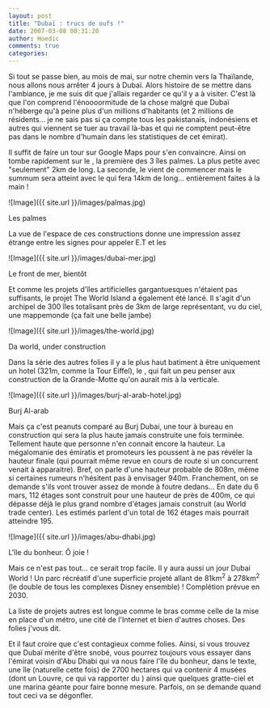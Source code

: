 ```yaml
---
layout: post
title: "Dubaï : trucs de oufs !"
date: 2007-03-08 00:31:20
author: Hoedic
comments: true
categories: 
---
```



Si tout se passe bien, au mois de mai, sur notre chemin vers la Thaïlande, nous allons nous arrêter 4 jours à Dubaï. Alors histoire de se mettre dans l'ambiance, je me suis dit que j'allais regarder ce qu'il y a à visiter. C'est là que l'on comprend l'énoooormitude de la chose malgré que Dubaï n'héberge qu'à peine plus d'un millions d'habitants (et 2 millions de résidents... je ne sais pas si ça compte tous les pakistanais, indonésiens et autres qui viennent se tuer au travail là-bas et qui ne comptent peut-être pas dans le nombre d'humain dans les statistiques de cet émirat).

Il suffit de faire un tour sur Google Maps pour s'en convaincre. Ainsi on tombe rapidement sur le , la première des 3 îles palmes. La plus petite avec "seulement" 2km de long.  La seconde, le  vient de commencer mais le summum sera atteint avec le  qui fera 14km de long... entièrement faites à la main !

![Image]({{ site.url }}/images/palmas.jpg)
<div class="photoattrib">Les palmes</div>



La vue de l'espace de ces constructions donne une impression assez étrange entre les signes pour appeler E.T et les 

![Image]({{ site.url }}/images/dubai-mer.jpg)
<div class="photoattrib">Le front de mer, bientôt</div>



Et comme les projets d'îles artificielles gargantuesques n'étaient pas suffisants, le projet The World Island a également été lancé. Il s'agit d'un archipel de 300 îles totalisant près de 3km de large représentant, vu du ciel, une mappemonde (ça fait une belle jambe)

![Image]({{ site.url }}/images/the-world.jpg)
<div class="photoattrib">Da world, under construction</div>



Dans la série des autres folies il y a le plus haut batiment à être uniquement un hotel (321m, comme la Tour Eiffel), le , qui fait un peu penser aux construction de la Grande-Motte qu'on aurait mis à la verticale.

![Image]({{ site.url }}/images/burj-al-arab-hotel.jpg)
<div class="photoattrib">Burj Al-arab</div>



Mais ça c'est peanuts comparé au Burj Dubai, une tour à bureau en construction qui sera la plus haute jamais construite une fois terminée. Tellement haute que personne n'en connait encore la hauteur. La mégalomanie des émiratis et promoteurs les poussent à ne pas révéler la hauteur finale (qui pourrait même revue en cours de route si un concurrent venait à apparaitre). Bref, on parle d'une hauteur probable de 808m, même si certaines rumeurs n'hésitent pas à envisager 940m. Franchement, on se demande s'ils vont trouver assez de monde à foutre dedans... En date du 6 mars, 112 étages sont construit pour une hauteur de près de 400m, ce qui dépasse déjà le plus grand nombre d'étages jamais construit (au World trade center). Les estimés parlent d'un total de 162 étages mais pourrait atteindre 195.

![Image]({{ site.url }}/images/abu-dhabi.jpg)
<div class="photoattrib">L'île du bonheur. Ô joie !</div>



Mais ce n'est pas tout... ce serait trop facile. Il y aura aussi un jour Dubai World ! Un parc récréatif d'une superficie projeté allant de 81km<sup>2</sup> à 278km<sup>2</sup> (le double de tous les complexes Disney ensemble) ! Complétion prévue en 2030.

La liste de projets autres est longue comme le bras comme celle de la mise en place d'un métro, une cité de l'Internet et bien d'autres choses. Des folies j'vous dit.

Et il faut croire que c'est contagieux comme folies. Ainsi, si vous trouvez que Dubaï mérite d'être snobé, vous pourrez toujours vous essayer dans l'émirat voisin d'Abu Dhabi qui va nous faire l'île du bonheur,  dans le texte, une île (naturelle cette fois) de 2700 hectares qui va contenir 4 musées (dont un Louvre, ce qui va rapporter du ) ainsi que quelques gratte-ciel et une marina géante pour faire bonne mesure. Parfois, on se demande quand tout ceci va se dégonfler.